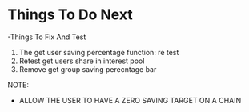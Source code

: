 # Things To Do Next

-Things To Fix And Test

1. The get user saving percentage function: re test
2. Retest get users share in interest pool
3. Remove get group saving perecntage bar

<!-- FUNCTIONS -->

<!-- - update contract addresses -->

<!-- - mint user a particular asset -->

<!-- - deposit link into contract -->

<!-- - start savings -->

<!-- - break savings -->
<!-- - top up savings -->
<!-- - withdraw savings -->

<!-- - create group savings -->

<!-- - contibute to group saving -->

<!-- - withdraw contribution -->
  <!-- - dispatch funds -->
  <!-- - get all recently deployed contracts -->

NOTE:

- ALLOW THE USER TO HAVE A ZERO SAVING TARGET ON A CHAIN

<!-- cast rpc evm_setNextBlockTimestamp 1702196000 --rpc-url $
ANVIL_RPC_URL -->
<!-- cast rpc evm_mine --rpc-url $ANVIL_RPC_URL -->
